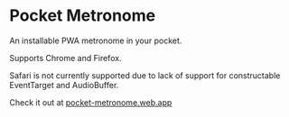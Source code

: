 # Pocket Metronome

An installable PWA metronome in your pocket.

Supports Chrome and Firefox.

Safari is not currently supported due to lack of support for constructable EventTarget and AudioBuffer.

Check it out at [pocket-metronome.web.app](https://pocket-metronome.web.app)
